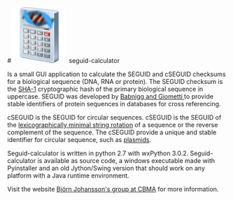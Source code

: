 #![alt text](https://raw.githubusercontent.com/BjornFJohansson/seguid_calculator/master/calculator.png "seguid_calculator") seguid-calculator

Is a small GUI application to calculate the SEGUID and cSEGUID checksums for a biological sequence (DNA, RNA or protein). 
The SEGUID checksum is the [SHA-1](http://en.wikipedia.org/wiki/SHA-1) cryptographic hash of the primary biological 
sequence in uppercase. SEGUID was developed by [Babnigg and Giometti ](http://www.ncbi.nlm.nih.gov/pubmed/16858731) 
to provide stable identifiers of protein sequences in databases for cross referencing.

cSEGUID is the SEGUID for circular sequences. cSEGUID is the SEGUID of the 
[lexicographically minimal string rotation](http://en.wikipedia.org/wiki/Lexicographically_minimal_string_rotation) 
of a sequence or the reverse complement of the sequence. The cSEGUID provide a unique and stable identifier for 
circular sequence, such as [plasmids](http://en.wikipedia.org/wiki/Plasmid).


Seguid-calculator is written in python 2.7 with wxPython 3.0.2. Seguid-calculator is available as source code, a windows 
executable made with Pyinstaller and an old Jython/Swing version that should work on any platform with a Java runtime 
environment.

Visit the website [Björn Johansson's group at CBMA](https://sites.google.com/site/metabolicengineeringgroup/) for more
 information.

